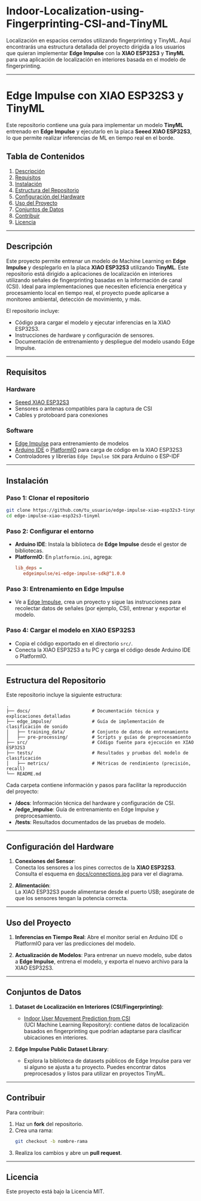 
# Indoor-Localization-using-Fingerprinting-CSI-and-TinyML

Localización en espacios cerrados utilizando fingerprinting y TinyML. Aquí encontrarás una estructura detallada del proyecto dirigida a los usuarios que quieran implementar **Edge Impulse** con la **XIAO ESP32S3** y **TinyML** para una aplicación de localización en interiores basada en el modelo de fingerprinting.

---

# Edge Impulse con XIAO ESP32S3 y TinyML

Este repositorio contiene una guía para implementar un modelo **TinyML** entrenado en **Edge Impulse** y ejecutarlo en la placa **Seeed XIAO ESP32S3**, lo que permite realizar inferencias de ML en tiempo real en el borde. 

## Tabla de Contenidos
1. [Descripción](#descripción)
2. [Requisitos](#requisitos)
3. [Instalación](#instalación)
4. [Estructura del Repositorio](#estructura-del-repositorio)
5. [Configuración del Hardware](#configuración-del-hardware)
6. [Uso del Proyecto](#uso-del-proyecto)
7. [Conjuntos de Datos](#conjuntos-de-datos)
8. [Contribuir](#contribuir)
9. [Licencia](#licencia)

---

## Descripción

Este proyecto permite entrenar un modelo de Machine Learning en **Edge Impulse** y desplegarlo en la placa **XIAO ESP32S3** utilizando **TinyML**. Este repositorio está dirigido a aplicaciones de localización en interiores utilizando señales de fingerprinting basadas en la información de canal (CSI). Ideal para implementaciones que necesiten eficiencia energética y procesamiento local en tiempo real, el proyecto puede aplicarse a monitoreo ambiental, detección de movimiento, y más.

El repositorio incluye:
- Código para cargar el modelo y ejecutar inferencias en la XIAO ESP32S3.
- Instrucciones de hardware y configuración de sensores.
- Documentación de entrenamiento y despliegue del modelo usando Edge Impulse.

---

## Requisitos

### Hardware
- [Seeed XIAO ESP32S3](https://www.seeedstudio.com/XIAO-ESP32S3-p-5320.html)
- Sensores o antenas compatibles para la captura de CSI
- Cables y protoboard para conexiones

### Software
- [Edge Impulse](https://www.edgeimpulse.com/) para entrenamiento de modelos
- [Arduino IDE](https://www.arduino.cc/en/software) o [PlatformIO](https://platformio.org/) para carga de código en la XIAO ESP32S3
- Controladores y librerías `Edge Impulse SDK` para Arduino o ESP-IDF

---

## Instalación

### Paso 1: Clonar el repositorio
   ```bash
   git clone https://github.com/tu_usuario/edge-impulse-xiao-esp32s3-tinyml.git
   cd edge-impulse-xiao-esp32s3-tinyml
   ```

### Paso 2: Configurar el entorno
   - **Arduino IDE**: Instala la biblioteca de **Edge Impulse** desde el gestor de bibliotecas.
   - **PlatformIO**: En `platformio.ini`, agrega:
     ```ini
     lib_deps = 
        edgeimpulse/ei-edge-impulse-sdk@^1.0.0
     ```

### Paso 3: Entrenamiento en Edge Impulse
   - Ve a [Edge Impulse](https://studio.edgeimpulse.com/), crea un proyecto y sigue las instrucciones para recolectar datos de señales (por ejemplo, CSI), entrenar y exportar el modelo.

### Paso 4: Cargar el modelo en XIAO ESP32S3
   - Copia el código exportado en el directorio `src/`.
   - Conecta la XIAO ESP32S3 a tu PC y carga el código desde Arduino IDE o PlatformIO.

---

## Estructura del Repositorio

Este repositorio incluye la siguiente estructura:

```plaintext
.
├── docs/                       # Documentación técnica y explicaciones detalladas
├── edge_impulse/               # Guía de implementación de clasificación de sonido
│   ├── training_data/          # Conjunto de datos de entrenamiento
│   ├── pre-processing/         # Scripts y guías de preprocesamiento
├── src/                        # Código fuente para ejecución en XIAO ESP32S3
├── tests/                      # Resultados y pruebas del modelo de clasificación
│   ├── metrics/                # Métricas de rendimiento (precisión, recall)
└── README.md
```

Cada carpeta contiene información y pasos para facilitar la reproducción del proyecto:

- **/docs**: Información técnica del hardware y configuración de CSI.
- **/edge_impulse**: Guía de entrenamiento en Edge Impulse y preprocesamiento.
- **/tests**: Resultados documentados de las pruebas de modelo.

---

## Configuración del Hardware

1. **Conexiones del Sensor**:  
   Conecta los sensores a los pines correctos de la **XIAO ESP32S3**. Consulta el esquema en [docs/connections.jpg](./docs/connections.jpg) para ver el diagrama.

2. **Alimentación**:  
   La XIAO ESP32S3 puede alimentarse desde el puerto USB; asegúrate de que los sensores tengan la potencia correcta.

---

## Uso del Proyecto

1. **Inferencias en Tiempo Real**:
   Abre el monitor serial en Arduino IDE o PlatformIO para ver las predicciones del modelo.

2. **Actualización de Modelos**:
   Para entrenar un nuevo modelo, sube datos a **Edge Impulse**, entrena el modelo, y exporta el nuevo archivo para la XIAO ESP32S3.

---

## Conjuntos de Datos

1. **Dataset de Localización en Interiores (CSI/Fingerprinting)**:
   - [Indoor User Movement Prediction from CSI](https://archive.ics.uci.edu/ml/datasets/Wireless+Indoor+Localization)  
     (UCI Machine Learning Repository): contiene datos de localización basados en fingerprinting que podrían adaptarse para clasificar ubicaciones en interiores.
   
2. **Edge Impulse Public Dataset Library**:
   - Explora la biblioteca de datasets públicos de Edge Impulse para ver si alguno se ajusta a tu proyecto. Puedes encontrar datos preprocesados y listos para utilizar en proyectos TinyML.

---

## Contribuir

Para contribuir:
1. Haz un **fork** del repositorio.
2. Crea una rama:
   ```bash
   git checkout -b nombre-rama
   ```
3. Realiza los cambios y abre un **pull request**.

---

## Licencia

Este proyecto está bajo la Licencia MIT.
